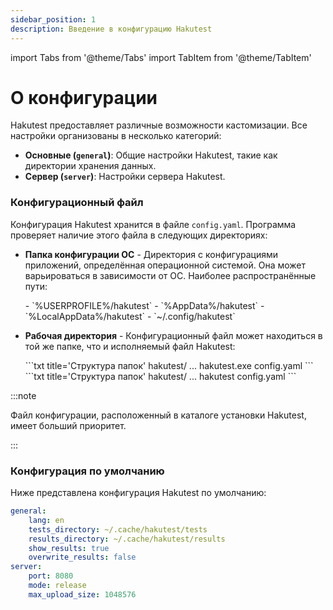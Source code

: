 ```yaml
---
sidebar_position: 1
description: Введение в конфигурацию Hakutest
---
```


import Tabs from '@theme/Tabs'
import TabItem from '@theme/TabItem'

# О конфигурации

Hakutest предоставляет различные возможности кастомизации. Все настройки организованы в несколько категорий:

-   **Основные (`general`)**: Общие настройки Hakutest, такие как директории хранения данных.
-   **Сервер (`server`)**: Настройки сервера Hakutest.

### Конфигурационный файл

Конфигурация Hakutest хранится в файле `config.yaml`. Программа проверяет наличие этого файла в следующих директориях:

-   **Папка конфигурации ОС** - Директория с конфигурациями приложений, определённая операционной системой. Она может варьироваться в зависимости от ОС. Наиболее распространённые пути:

    <Tabs>
        <TabItem value="windows" label="Windows" default>
            -   `%USERPROFILE%/hakutest`
            -   `%AppData%/hakutest`
            -   `%LocalAppData%/hakutest`
        </TabItem>
        <TabItem value="unix" label="Linux/macOS">
            -   `~/.config/hakutest`
        </TabItem>
    </Tabs>

-   **Рабочая директория** - Конфигурационный файл может находиться в той же папке, что и исполняемый файл Hakutest:

    <Tabs>
        <TabItem value="windows" label="Windows" default>
            ```txt title='Структура папок'
            hakutest/
                ...
                hakutest.exe
                config.yaml
            ```
        </TabItem>
        <TabItem value="unix" label="Linux/macOS">
            ```txt title='Структура папок'
            hakutest/
                ...
                hakutest
                config.yaml
            ```
        </TabItem>
    </Tabs>

:::note

Файл конфигурации, расположенный в каталоге установки Hakutest, имеет больший приоритет.

:::

### Конфигурация по умолчанию

Ниже представлена конфигурация Hakutest по умолчанию:

```yaml title='config.yaml'
general:
    lang: en
    tests_directory: ~/.cache/hakutest/tests
    results_directory: ~/.cache/hakutest/results
    show_results: true
    overwrite_results: false
server:
    port: 8080
    mode: release
    max_upload_size: 1048576
```

